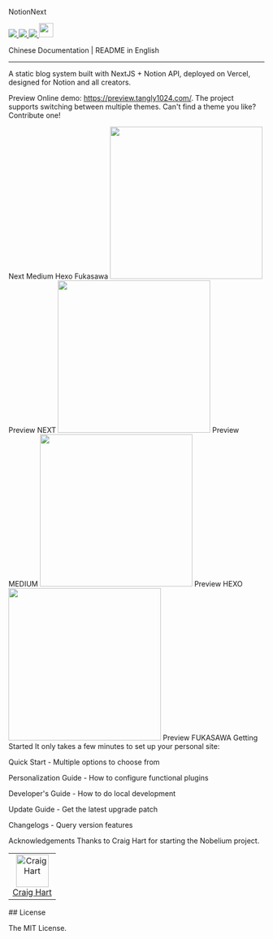 
NotionNext
<p>
  <a aria-label="GitHub commit activity" href="https://github.com/tangly1024/NotionNext/commits/main" title="GitHub commit activity">
    <img src="https://img.shields.io/github/commit-activity/m/tangly1024/NotionNext?style=for-the-badge"/>
  </a>
  <a aria-label="GitHub contributors" href="https://github.com/tangly1024/NotionNext/graphs/contributors" title="GitHub contributors">
    <img src="https://img.shields.io/github/contributors/tangly1024/NotionNext?color=orange&style=for-the-badge"/>
  </a>
  <a aria-label="Build status" href="#" title="Build status">
    <img src="https://img.shields.io/github/deployments/tangly1024/NotionNext/Production?logo=Vercel&style=for-the-badge"/>
  </a>
  <a aria-label="Powered by Vercel" href="https://vercel.com?utm_source=Craigary&utm_campaign=oss" title="Powered by Vercel">
    <img src="https://www.datocms-assets.com/31049/1618983297-powered-by-vercel.svg" height="28"/>
  </a>
</p>
Chinese Documentation | README in English

<hr/>
A static blog system built with NextJS + Notion API, deployed on Vercel, designed for Notion and all creators.

Preview
Online demo: https://preview.tangly1024.com/. The project supports switching between multiple themes. Can't find a theme you like? Contribute one!

Next	Medium	Hexo	Fukasawa
<img src='./docs/theme-next.png' width='300'/> Preview NEXT	<img src='./docs/theme-medium.png' width='300'/> Preview MEDIUM	<img src='./docs/theme-hexo.png' width='300'/> Preview HEXO	<img src='./docs/theme-fukasawa.png' width='300'/> Preview FUKASAWA
Getting Started
It only takes a few minutes to set up your personal site:

Quick Start - Multiple options to choose from

Personalization Guide - How to configure functional plugins

Developer's Guide - How to do local development

Update Guide - Get the latest upgrade patch

Changelogs - Query version features

Acknowledgements
Thanks to Craig Hart for starting the Nobelium project.

<table><tr align="left">
  <td align="center"><a href="https://github.com/craigary" title="Craig Hart"><img src="https://avatars.githubusercontent.com/u/10571717" width="64px;"alt="Craig Hart"/></a><br/><a href="https://github.com/craigary" title="Craig Hart">Craig Hart</a></td>
</tr></table>
## License

The MIT License.

